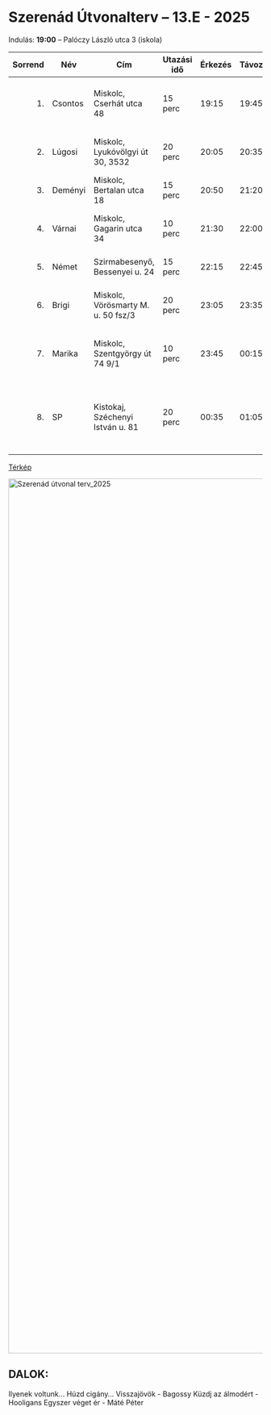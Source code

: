 # Szerenád Útvonalterv – 13.E - 2025

Indulás: **19:00** – Palóczy László utca 3 (iskola)

| Sorrend | Név            | Cím                                    | Utazási idő | Érkezés | Távozás | Megjegyzés                                                                 |
|--------:|----------------|----------------------------------------|-------------|---------|---------|---------------------------------------------------------------------------|
| 1.     | Csontos         | Miskolc, Cserhát utca 48               | 15 perc     | 19:15   | 19:45   | Van kisgyerek, **maximum este 9-ig**, **bemehetünk**.                     |
| 2.     | Lúgosi          | Miskolc, Lyukóvölgyi út 30, 3532       | 20 perc     | 20:05   | 20:35   | Kisgyerek, **bemehetünk**, **előtte hívni kell**.                         |
| 3.     | Deményi         | Miskolc, Bertalan utca 18              | 15 perc     | 20:50   | 21:20   | Nincs kisgyerek, **bemehetünk**.                                          |
| 4.     | Várnai          | Miskolc, Gagarin utca 34               | 10 perc     | 21:30   | 22:00   | Kisgyerek, **csak este 8 után**, **kijön hozzánk**.                       |
| 5.     | Német           | Szirmabesenyő, Bessenyei u. 24         | 15 perc     | 22:15   | 22:45   | Nincs kisgyerek, **bemehetünk**.                                          |
| 6.     | Brigi           | Miskolc, Vörösmarty M. u. 50 fsz/3     | 20 perc     | 23:05   | 23:35   | **Kijön hozzánk** (ez még változhat).                                     |
| 7.     | Marika          | Miskolc, Szentgyörgy út 74 9/1         | 10 perc     | 23:45   | 00:15   | **Lejön hozzánk**, **dal: "1x véget ér" – Máté Péter**.                   |
| 8.     | SP              | Kistokaj, Széchenyi István u. 81       | 20 perc     | 00:35   | 01:05   | **Végállomás**. A busz fél órát vár, és visszaindul azokkal a sulihoz, akik kérik!|


[Térkép](https://www.google.com/maps/dir/Miskolc,+Palóczy+László+utca+3,+3525+Magyarország/Miskolc,+Cserhát+utca+48/Lyukóvölgy+u.+30,+Miskolc,+3532/Miskolc,+Bertalan+utca+18/Miskolc,+Gagarin+utca+34/@48.1109959,20.7727935,16.24z/data=!4m32!4m31!1m5!1m1!1s0x47409fe4895e1403:0xaf13ab117893a89b!2m2!1d20.7803419!2d48.1057661!1m5!1m1!1s0x473f6026d406758b:0xd6df5d275266e4c1!2m2!1d20.768194!2d48.1166978!1m5!1m1!1s0x47409e238adc0ba7:0x224d30bb215a006c!2m2!1d20.7212122!2d48.116116!1m5!1m1!1s0x47409e40b75a625b:0x8912578e40ab58e1!2m2!1d20.710587!2d48.1028949!1m5!1m1!1s0x47409e436099376f:0x8896bacb9c7f154d!2m2!1d20.7057219!2d48.0957783!3e0?entry=ttu&g_ep=EgoyMDI1MDQwMi4xIKXMDSoASAFQAw%3D%3D)   


<img width="1735" alt="Szerenád útvonal terv_2025" src="https://github.com/user-attachments/assets/66b4d55b-7724-42a5-9c56-c606a8e58dc2" />

## DALOK:

Ilyenek voltunk…
Húzd cigány…
Visszajövök - Bagossy
Küzdj az álmodért - Hooligans
Egyszer véget ér - Máté Péter
